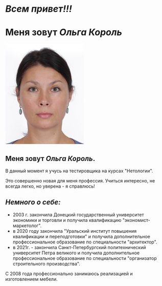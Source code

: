 # _Всем привет!!!_ 



   # Меня зовут  _Ольга Король_ 

   

![](мое%20фото.jpg)








## Меня зовут _Ольга Король_.


  В данный момент я учусь на тестировщика на курсах "Нетологии". 
 

 Это совершенно новая для меня профессия. Учиться интересно, не всегда легко, но уверена - я справлюсь! 


## _Немного о себе:_ 

 * 2003 г. закончила Донецкий государственный университет экономики и торговли и получила квалификацию "экономист-маркетолог".
 * в 2020 году закончила "Уральский институт повышения квалификации и переподготовки" и получила дополнительное профессиональное образование по специальности "архитектор".
 * в 2021г. - закончила Санкт-Петербургский политехнический университет Петра великого и получила дополнительное профессиональное образование по специальности "организатор строительного производства".

С 2008 года профессионально занимаюсь реализацией и изготовлением мебели. 





